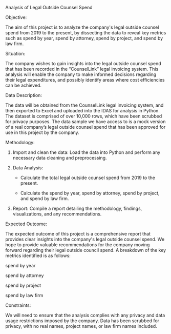 Analysis of Legal Outside Counsel Spend 

Objective: 

The aim of this project is to analyze the company's legal outside counsel spend from 2019 to the present, by dissecting the data to reveal key metrics such as spend by year, spend by attorney, spend by project, and spend by law firm. 

Situation: 

The company wishes to gain insights into the legal outside counsel spend that has been recorded in the “CounselLink” legal invoicing system. This analysis will enable the company to make informed decisions regarding their legal expenditures, and possibly identify areas where cost efficiencies can be achieved. 

Data Description: 

The data will be obtained from the CounselLink legal invoicing system, and then exported to Excel and uploaded into the IDAS for analysis in Python. The dataset is comprised of over 10,000 rows, which have been scrubbed for privacy purposes. The data sample we have access to is a mock version of a real company’s legal outside counsel spend that has been approved for use in this project by the company. 

Methodology: 

1. Import and clean the data: Load the data into Python and perform any necessary data cleaning and preprocessing. 

2. Data Analysis:  

   - Calculate the total legal outside counsel spend from 2019 to the present. 

   - Calculate the spend by year, spend by attorney, spend by project, and spend by law firm. 

3. Report: Compile a report detailing the methodology, findings, visualizations, and any recommendations. 

Expected Outcome: 

The expected outcome of this project is a comprehensive report that provides clear insights into the company's legal outside counsel spend. We hope to provide valuable recommendations for the company moving forward regarding their legal outside council spend. A breakdown of the key metrics identified is as follows:  

spend by year 

spend by attorney 

spend by project 

spend by law firm 

Constraints: 

We will need to ensure that the analysis complies with any privacy and data usage restrictions imposed by the company. Data has been scrubbed for privacy, with no real names, project names, or law firm names included. 
